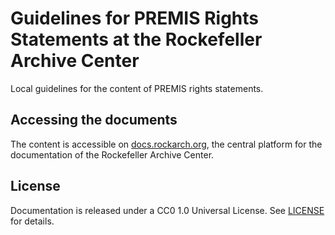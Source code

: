 # Guidelines for PREMIS Rights Statements at the Rockefeller Archive Center

Local guidelines for the content of PREMIS rights statements.

## Accessing the documents

The content is accessible on [docs.rockarch.org](docs.rockarch.org), the central platform for the documentation of the Rockefeller Archive Center.

## License
Documentation is released under a CC0 1.0 Universal License. See [LICENSE](LICENSE.md) for details.
